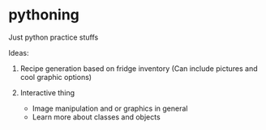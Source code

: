 # pythoning
Just python practice stuffs

Ideas:
1. Recipe generation based on fridge inventory
   (Can include pictures and cool graphic options)

2. Interactive thing
   - Image manipulation and or graphics in general
   - Learn more about classes and objects
   
